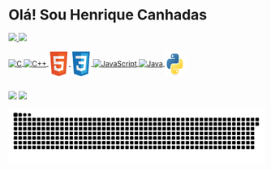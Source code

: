 # **Olá! Sou Henrique Canhadas**

<div>
<a href="https://github.com/HenriqueCanhadas">
<img height="180em" src="https://github-readme-stats.vercel.app/api?username=HenriqueCanhadas&show_icons=true&theme=tokyonight&include_all_comits=true&count_prtivate=true"/>
<img height="180em" src="https://github-readme-stats.vercel.app/api/top-langs/?username=HenriqueCanhadas&layout=compact&langs_count=16&theme=tokyonight"/>
</div>

<div style="display: inline_block"><br>
  <img align="center" alt="C" height="50" width="40" src="https://cdn.jsdelivr.net/gh/devicons/devicon@latest/icons/c/c-original.svg">
  <img align="center" alt="C++" height="50" width="40" src="https://cdn.jsdelivr.net/gh/devicons/devicon@latest/icons/cplusplus/cplusplus-original.svg">
  <img align="center" alt="HTML" height="50" width="40" src="https://raw.githubusercontent.com/devicons/devicon/master/icons/html5/html5-original.svg">
  <img align="center" alt="CSS" height="50" width="40" src="https://raw.githubusercontent.com/devicons/devicon/master/icons/css3/css3-original.svg">
  <img align="center" alt="JavaScript" height="50" width="40" src="https://cdn.jsdelivr.net/gh/devicons/devicon@latest/icons/javascript/javascript-original.svg">
  <img align="center" alt="Java" height="50" width="40" src="https://cdn.jsdelivr.net/gh/devicons/devicon@latest/icons/java/java-original-wordmark.svg">
  <img align="center" alt="Python" height="50" width="40" src="https://raw.githubusercontent.com/devicons/devicon/master/icons/python/python-original.svg">
</div>

##

<div>
<a href="https://www.linkedin.com/in/henrique-pedrosa/" target="_blank"><img src="https://img.shields.io/badge/-LinkedIn-%230077B5?style=for-the-badge&logo=linkedin&logoColor=white" target="_blank"></a> 
<a href = "mailto:cleflahc@gmail.com"><img src="https://img.shields.io/badge/-Gmail-%23333?style=for-the-badge&logo=gmail&logoColor=white" target="_blank"></a>
</div>

![snake gif](https://github.com/HenriqueCanhadas/HenriqueCanhadas/blob/output/github-contribution-grid-snake-dark.svg)
